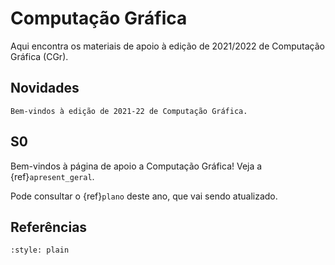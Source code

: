 # Computação Gráfica

Aqui encontra os materiais de apoio à edição de 2021/2022 de Computação Gráfica (CGr).

## Novidades

```{note}
Bem-vindos à edição de 2021-22 de Computação Gráfica.
```


## S0

Bem-vindos à página de apoio a Computação Gráfica!
Veja a {ref}`apresent_geral`.

Pode consultar o {ref}`plano` deste ano, que vai sendo atualizado.


## Referências


```{bibliography} referencias.bib
:style: plain
```
